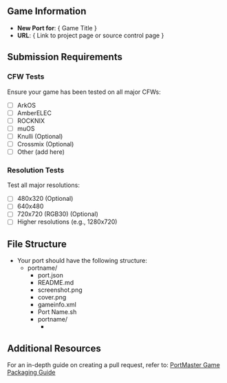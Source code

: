 ## Game Information
- **New Port for**: { Game Title }
- **URL**: { Link to project page or source control page }

## Submission Requirements

### CFW Tests
Ensure your game has been tested on all major CFWs:
- [ ] ArkOS
- [ ] AmberELEC
- [ ] ROCKNIX
- [ ] muOS
- [ ] Knulli (Optional)
- [ ] Crossmix (Optional)
- [ ] Other (add here)

### Resolution Tests
Test all major resolutions:
- [ ] 480x320 (Optional)
- [ ] 640x480
- [ ] 720x720 (RGB30) (Optional)
- [ ] Higher resolutions (e.g., 1280x720)

## File Structure
- Your port should have the following structure:
  - portname/
    - port.json
    - README.md
    - screenshot.png
    - cover.png
    - gameinfo.xml
    - Port Name.sh
    - portname/
      - <portfiles here>

## Additional Resources
For an in-depth guide on creating a pull request, refer to: [PortMaster Game Packaging Guide](https://portmaster.games/packaging.html#creating-a-pull-request)
